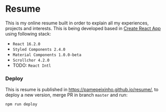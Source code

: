 # Resume
This is my online resume built in order to explain all my experiences, projects and interests. This is being developed based in [Create React App](https://github.com/facebookincubator/create-react-app) using following stack:

* `React 16.2.0`
* `Styled Components 2.4.0`
* `Material Components 1.0.0-beta`
* `Scrollchor 4.2.0`
* TODO: `React Intl` 

### Deploy
This is resume is published in https://pamepeixinho.github.io/resume/, to deploy a new version, merge PR in branch `master` and run:

`npm run deploy`
